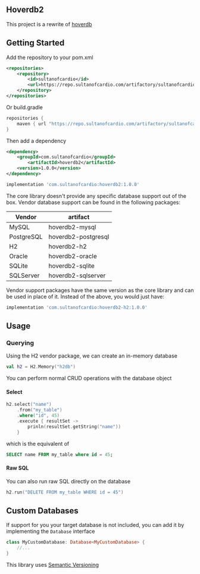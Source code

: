 ## Hoverdb2

This project is a rewrite of [hoverdb](https://github.com/sultanofcardio/hoverdb)

## Getting Started

Add the repository to your pom.xml

```xml
<repositories>
    <repository>
        <id>sultanofcardio</id>
        <url>https://repo.sultanofcardio.com/artifactory/sultanofcardio</url>
    </repository>
</repositories>
```

Or build.gradle

```groovy
repositories {
    maven { url "https://repo.sultanofcardio.com/artifactory/sultanofcardio" }
}
```

Then add a dependency

```xml
<dependency>
    <groupId>com.sultanofcardio</groupId>
        <artifactId>hoverdb2</artifactId>
    <version>1.0.0</version>
</dependency>
```

```groovy
implementation 'com.sultanofcardio:hoverdb2:1.0.0'
``` 

The core library doesn't provide any specific database support out of the box. Vendor database support can be found 
in the following packages:

|     Vendor     |      artifact       |
|----------------|---------------------|
|    MySQL       | hoverdb2-mysql      |
|    PostgreSQL  | hoverdb2-postgresql |
|    H2          | hoverdb2-h2         |
|    Oracle      | hoverdb2-oracle     |
|    SQLite      | hoverdb2-sqlite     |
|    SQLServer   | hoverdb2-sqlserver  |

Vendor support packages have the same version as the core library and can be used in place of it. Instead of the above,
you would just have:

```groovy
implementation 'com.sultanofcardio:hoverdb2-h2:1.0.0'
``` 

## Usage

### Querying

Using the H2 vendor package, we can create an in-memory database

```kotlin
val h2 = H2.Memory("h2db")
```

You can perform normal CRUD operations with the database object

#### Select
```kotlin
h2.select("name")
    .from("my_table")
    .where("id", 45)
    .execute { resultSet ->
        prinln(resultSet.getString("name"))
    }
```
which is the equivalent of
```sql
SELECT name FROM my_table where id = 45;
```

#### Raw SQL

You can also run raw SQL directly on the database
```kotlin
h2.run("DELETE FROM my_table WHERE id = 45")
```

## Custom Databases

If support for you your target database is not included, you can add it by implementing the `Database` interface

```kotlin
class MyCustomDatabase: Database<MyCustomDatabase> {
    //...
}
```

This library uses [Semantic Versioning](http://semver.org/)
